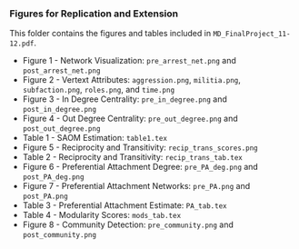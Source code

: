 ### Figures for Replication and Extension
This folder contains the figures and tables included in `MD_FinalProject_11-12.pdf`. 
-  Figure 1 - Network Visualization: `pre_arrest_net.png` and `post_arrest_net.png` 
-  Figure 2 - Vertext Attributes: `aggression.png`, `militia.png`, `subfaction.png`, `roles.png`, and `time.png`
-  Figure 3 - In Degree Centrality: `pre_in_degree.png` and `post_in_degree.png`
-  Figure 4 - Out Degree Centrality: `pre_out_degree.png` and `post_out_degree.png`
-  Table 1 - SAOM Estimation: `table1.tex`
-  Figure 5 - Reciprocity and Transitivity: `recip_trans_scores.png`
-  Table 2 - Reciprocity and Transitivity: `recip_trans_tab.tex`
-  Figure 6 - Preferential Attachment Degree: `pre_PA_deg.png` and `post_PA_deg.png`
-  Figure 7 - Preferential Attachment Networks: `pre_PA.png` and `post_PA.png`
-  Table 3 - Preferential Attachment Estimate: `PA_tab.tex`
-  Table 4 - Modularity Scores: `mods_tab.tex`
-  Figure 8 -  Community Detection: `pre_community.png` and `post_community.png`

